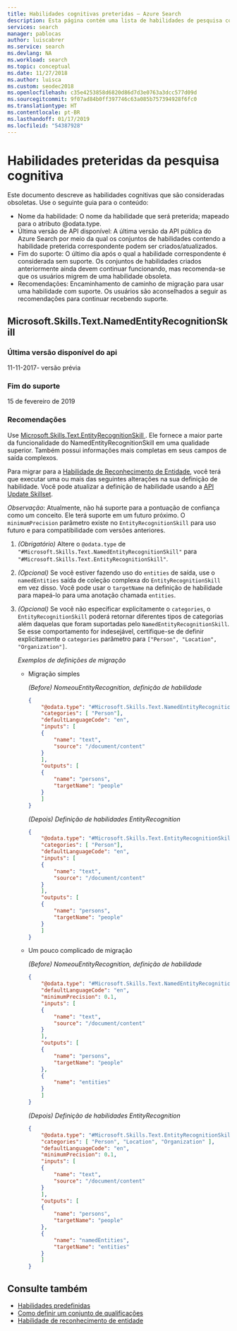 ```yaml
---
title: Habilidades cognitivas preteridas – Azure Search
description: Esta página contém uma lista de habilidades de pesquisa cognitiva que são consideradas obsoletas e não serão suportadas no futuro próximo.
services: search
manager: pablocas
author: luiscabrer
ms.service: search
ms.devlang: NA
ms.workload: search
ms.topic: conceptual
ms.date: 11/27/2018
ms.author: luisca
ms.custom: seodec2018
ms.openlocfilehash: c35e4253858d6820d86d7d3e0763a3dcc577d09d
ms.sourcegitcommit: 9f07ad84b0ff397746c63a085b757394928f6fc0
ms.translationtype: HT
ms.contentlocale: pt-BR
ms.lasthandoff: 01/17/2019
ms.locfileid: "54387928"
---
```

# <a name="deprecated-cognitive-search-skills"></a>Habilidades preteridas da pesquisa cognitiva

Este documento descreve as habilidades cognitivas que são consideradas obsoletas. Use o seguinte guia para o conteúdo:

* Nome da habilidade: O nome da habilidade que será preterida; mapeado para o atributo @odata.type.
* Última versão de API disponível: A última versão da API pública do Azure Search por meio da qual os conjuntos de habilidades contendo a habilidade preterida correspondente podem ser criados/atualizados.
* Fim do suporte: O último dia após o qual a habilidade correspondente é considerada sem suporte. Os conjuntos de habilidades criados anteriormente ainda devem continuar funcionando, mas recomenda-se que os usuários migrem de uma habilidade obsoleta.
* Recomendações: Encaminhamento de caminho de migração para usar uma habilidade com suporte. Os usuários são aconselhados a seguir as recomendações para continuar recebendo suporte.

## <a name="microsoftskillstextnamedentityrecognitionskill"></a>Microsoft.Skills.Text.NamedEntityRecognitionSkill

### <a name="last-available-api-version"></a>Última versão disponível do api

11-11-2017- versão prévia

### <a name="end-of-support"></a>Fim do suporte

15 de fevereiro de 2019

### <a name="recommendations"></a>Recomendações 

Use [ Microsoft.Skills.Text.EntityRecognitionSkill ](cognitive-search-skill-entity-recognition.md). Ele fornece a maior parte da funcionalidade do NamedEntityRecognitionSkill em uma qualidade superior. Também possui informações mais completas em seus campos de saída complexos.

Para migrar para a [Habilidade de Reconhecimento de Entidade](cognitive-search-skill-entity-recognition.md), você terá que executar uma ou mais das seguintes alterações na sua definição de habilidade. Você pode atualizar a definição de habilidade usando a [API Update Skillset](https://docs.microsoft.com/rest/api/searchservice/update-skillset).

_Observação_: Atualmente, não há suporte para a pontuação de confiança como um conceito. Ele terá suporte em um futuro próximo. O `minimumPrecision` parâmetro existe no `EntityRecognitionSkill` para uso futuro e para compatibilidade com versões anteriores.

1. *(Obrigatório)* Altere o `@odata.type` de `"#Microsoft.Skills.Text.NamedEntityRecognitionSkill"` para `"#Microsoft.Skills.Text.EntityRecognitionSkill"`.

2. *(Opcional)*  Se você estiver fazendo uso do `entities` de saída, use o `namedEntities` saída de coleção complexa do `EntityRecognitionSkill` em vez disso. Você pode usar o `targetName` na definição de habilidade para mapeá-lo para uma anotação chamada `entities`.

3. *(Opcional)* Se você não especificar explicitamente o `categories`, o `EntityRecognitionSkill` poderá retornar diferentes tipos de categorias além daquelas que foram suportadas pelo `NamedEntityRecognitionSkill`. Se esse comportamento for indesejável, certifique-se de definir explicitamente o `categories` parâmetro para `["Person", "Location", "Organization"]`.

    _Exemplos de definições de migração_

    * Migração simples

        _(Before) NomeouEntityRecognition, definição de habilidade_
        ```json
        {
            "@odata.type": "#Microsoft.Skills.Text.NamedEntityRecognitionSkill",
            "categories": [ "Person"],
            "defaultLanguageCode": "en",
            "inputs": [
            {
                "name": "text",
                "source": "/document/content"
            }
            ],
            "outputs": [
            {
                "name": "persons",
                "targetName": "people"
            }
            ]
        }
        ```
        _(Depois) Definição de habilidades EntityRecognition_
        ```json
        {
            "@odata.type": "#Microsoft.Skills.Text.EntityRecognitionSkill",
            "categories": [ "Person"],
            "defaultLanguageCode": "en",
            "inputs": [
            {
                "name": "text",
                "source": "/document/content"
            }
            ],
            "outputs": [
            {
                "name": "persons",
                "targetName": "people"
            }
            ]
        }
        ```
    
    * Um pouco complicado de migração

        _(Before) NomeouEntityRecognition, definição de habilidade_
        ```json
        {
            "@odata.type": "#Microsoft.Skills.Text.NamedEntityRecognitionSkill",
            "defaultLanguageCode": "en",
            "minimumPrecision": 0.1,
            "inputs": [
            {
                "name": "text",
                "source": "/document/content"
            }
            ],
            "outputs": [
            {
                "name": "persons",
                "targetName": "people"
            },
            {
                "name": "entities"
            }
            ]
        }
        ```
        _(Depois) Definição de habilidades EntityRecognition_
        ```json
        {
            "@odata.type": "#Microsoft.Skills.Text.EntityRecognitionSkill",
            "categories": [ "Person", "Location", "Organization" ],
            "defaultLanguageCode": "en",
            "minimumPrecision": 0.1,
            "inputs": [
            {
                "name": "text",
                "source": "/document/content"
            }
            ],
            "outputs": [
            {
                "name": "persons",
                "targetName": "people"
            },
            {
                "name": "namedEntities",
                "targetName": "entities"
            }
            ]
        }
        ```

## <a name="see-also"></a>Consulte também

+ [Habilidades predefinidas](cognitive-search-predefined-skills.md)
+ [Como definir um conjunto de qualificações](cognitive-search-defining-skillset.md)
+ [Habilidade de reconhecimento de entidade](cognitive-search-skill-entity-recognition.md)
